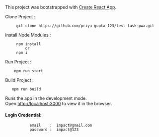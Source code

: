 This project was bootstrapped with [Create React App](https://github.com/facebook/create-react-app).

Clone Project : 
    
         git clone https://github.com/priya-gupta-123/test-task-pwa.git

Install Node Modules : 

         npm install
             or 
         npm i 

Run Project :
        
        npm run start

Build Project :
      
       npm run build


Runs the app in the development mode.<br />
Open [http://localhost:3000](http://localhost:3000) to view it in the browser.



#### Login Credential: 

               email    :  impact@gmail.com
               password :  impact@123
